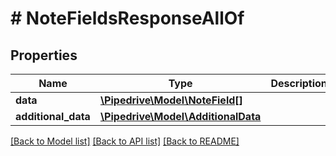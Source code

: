 # # NoteFieldsResponseAllOf

## Properties

Name | Type | Description | Notes
------------ | ------------- | ------------- | -------------
**data** | [**\Pipedrive\Model\NoteField[]**](NoteField.md) |  | [optional]
**additional_data** | [**\Pipedrive\Model\AdditionalData**](AdditionalData.md) |  | [optional]

[[Back to Model list]](../../README.md#models) [[Back to API list]](../../README.md#endpoints) [[Back to README]](../../README.md)
